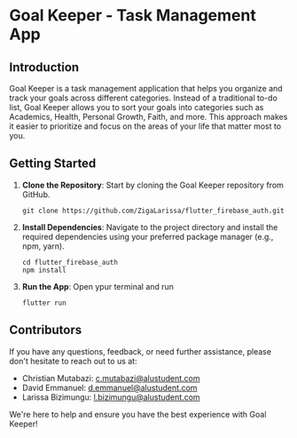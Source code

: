 # Goal Keeper - Task Management App

## Introduction
Goal Keeper is a task management application that helps you organize and track your goals across different categories. Instead of a traditional to-do list, Goal Keeper allows you to sort your goals into categories such as Academics, Health, Personal Growth, Faith, and more. This approach makes it easier to prioritize and focus on the areas of your life that matter most to you.


## Getting Started

1. **Clone the Repository**: Start by cloning the Goal Keeper repository from GitHub.

   ```
   git clone https://github.com/ZigaLarissa/flutter_firebase_auth.git
   ```

2. **Install Dependencies**: Navigate to the project directory and install the required dependencies using your preferred package manager (e.g., npm, yarn).

   ```
   cd flutter_firebase_auth
   npm install
   ```

3. **Run the App**: Open ypur terminal and run

   ```
   flutter run
   ```




## Contributors

If you have any questions, feedback, or need further assistance, please don't hesitate to reach out to us at:

- Christian Mutabazi: c.mutabazi@alustudent.com
- David Emmanuel: d.emmanuel@alustudent.com
- Larissa Bizimungu: l.bizimungu@alustudent.com

We're here to help and ensure you have the best experience with Goal Keeper!

